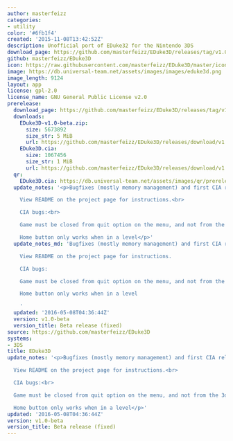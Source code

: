 ```yaml
---
author: masterfeizz
categories:
- utility
color: '#6fb1f4'
created: '2015-11-08T13:42:52Z'
description: Unofficial port of EDuke32 for the Nintendo 3DS
download_page: https://github.com/masterfeizz/EDuke3D/releases/tag/v1.0-beta
github: masterfeizz/EDuke3D
icon: https://raw.githubusercontent.com/masterfeizz/EDuke3D/master/icon.png
image: https://db.universal-team.net/assets/images/images/eduke3d.png
image_length: 9124
layout: app
license: gpl-2.0
license_name: GNU General Public License v2.0
prerelease:
  download_page: https://github.com/masterfeizz/EDuke3D/releases/tag/v1.0-beta
  downloads:
    EDuke3D-v1.0-beta.zip:
      size: 5673892
      size_str: 5 MiB
      url: https://github.com/masterfeizz/EDuke3D/releases/download/v1.0-beta/EDuke3D-v1.0-beta.zip
    EDuke3D.cia:
      size: 1067456
      size_str: 1 MiB
      url: https://github.com/masterfeizz/EDuke3D/releases/download/v1.0-beta/EDuke3D.cia
  qr:
    EDuke3D.cia: https://db.universal-team.net/assets/images/qr/prerelease/eduke3d.cia.png
  update_notes: '<p>Bugfixes (mostly memory management) and first CIA release.<br>

    View README on the project page for instructions.<br>

    CIA bugs:<br>

    Game must be closed from quit option on the menu, and not from the 3ds home menu<br>

    Home button only works when in a level</p>'
  update_notes_md: 'Bugfixes (mostly memory management) and first CIA release.

    View README on the project page for instructions.

    CIA bugs:

    Game must be closed from quit option on the menu, and not from the 3ds home menu

    Home button only works when in a level

    '
  updated: '2016-05-08T04:36:44Z'
  version: v1.0-beta
  version_title: Beta release (fixed)
source: https://github.com/masterfeizz/EDuke3D
systems:
- 3DS
title: EDuke3D
update_notes: '<p>Bugfixes (mostly memory management) and first CIA release.<br>

  View README on the project page for instructions.<br>

  CIA bugs:<br>

  Game must be closed from quit option on the menu, and not from the 3ds home menu<br>

  Home button only works when in a level</p>'
updated: '2016-05-08T04:36:44Z'
version: v1.0-beta
version_title: Beta release (fixed)
---
```

